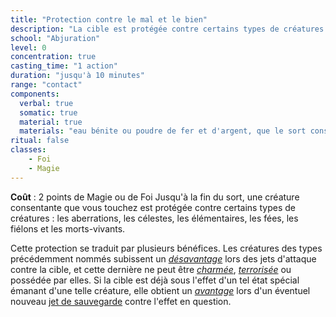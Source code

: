 ```yaml
---
title: "Protection contre le mal et le bien"
description: "La cible est protégée contre certains types de créatures."
school: "Abjuration"
level: 0
concentration: true
casting_time: "1 action"
duration: "jusqu'à 10 minutes"
range: "contact"
components:
  verbal: true
  somatic: true
  material: true
  materials: "eau bénite ou poudre de fer et d'argent, que le sort consume"
ritual: false
classes:
    - Foi
    - Magie
---
```

**Coût** : 2 points de Magie ou de Foi
Jusqu'à la fin du sort, une créature consentante que vous touchez est protégée contre certains types de créatures : les aberrations, les célestes, les élémentaires, les fées, les fiélons et les morts-vivants.

Cette protection se traduit par plusieurs bénéfices. Les créatures des types précédemment nommés subissent un [_désavantage_](/utiliser-les-caracteristiques/#avantage-et-desavantage) lors des jets d'attaque contre la cible, et cette dernière ne peut être [_charmée_](/gerer-la-sante-du-personnage/#charme), [_terrorisée_](/gerer-la-sante-du-personnage/#terrorise) ou possédée par elles. Si la cible est déjà sous l'effet d'un tel état spécial émanant d'une telle créature, elle obtient un [_avantage_](/utiliser-les-caracteristiques/#avantage-et-desavantage) lors d'un éventuel nouveau [jet de sauvegarde](/utiliser-les-caracteristiques/#jets-de-sauvegarde) contre l'effet en question.
